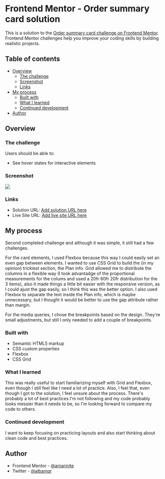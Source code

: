 # Frontend Mentor - Order summary card solution

This is a solution to the [Order summary card challenge on Frontend Mentor](https://www.frontendmentor.io/challenges/order-summary-component-QlPmajDUj). Frontend Mentor challenges help you improve your coding skills by building realistic projects.

## Table of contents

- [Overview](#overview)
  - [The challenge](#the-challenge)
  - [Screenshot](#screenshot)
  - [Links](#links)
- [My process](#my-process)
  - [Built with](#built-with)
  - [What I learned](#what-i-learned)
  - [Continued development](#continued-development)
- [Author](#author)

## Overview

### The challenge

Users should be able to:

- See hover states for interactive elements

### Screenshot

![](./images/screenshot.jpg)

### Links

- Solution URL: [Add solution URL here](https://your-solution-url.com)
- Live Site URL: [Add live site URL here](https://your-live-site-url.com)

## My process

Second completed challenge and although it was simple, it still had a few challenges.

For the card elements, I used Flexbox because this way I could easily set an even gap between elements. I wanted to use CSS Grid to build the (in my opinion) trickiest section, the Plan info. Grid allowed me to distribute the columns in a flexible way (I took advantadge of the proportional measurements for the colums and used a 20fr 60fr 20fr distribution for the 3 items), also it made things a little bit easier with the responsive version, as I could ajust the gap easily, so I think this was the better option. I also used Flexbox to separate the text inside the Plan info, which is maybe unnecessary, but I thought it would be better to use the gap attribute rather than margin.

For the media queries, I chose the breakpoints based on the design. They're small adjustments, but still I only needed to add a couple of breakpoints.

### Built with

- Semantic HTML5 markup
- CSS custom properties
- Flexbox
- CSS Grid

### What I learned

This was really useful to start familiarizing myself with Grid and Flexbox, even though I still feel like I need a lot of practice. Also, I feel that, even though I got to the solution, I feel unsure about the process. There's probably a lot of best practices I'm not following and my code probably looks messier than it needs to be, so I'm looking forward to compare my code to others.

### Continued development

I want to keep focusing on practicing layouts and also start thinking about clean code and best practices.

## Author

- Frontend Mentor - [@amarinite](https://www.frontendmentor.io/profile/amarinite)
- Twitter - [@alba*mar*](https://www.twitter.com/alba_mar_)
